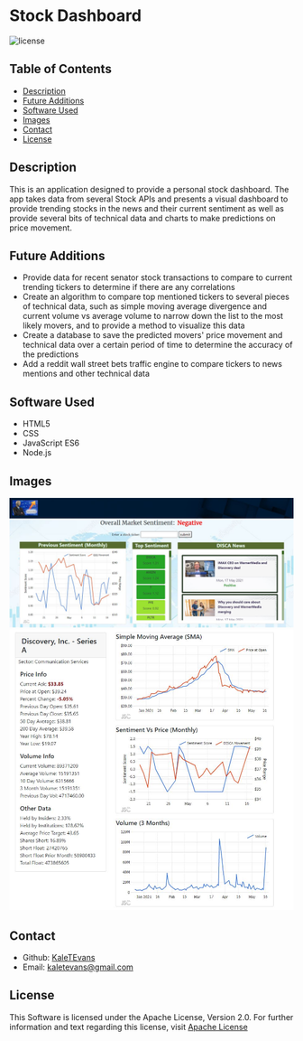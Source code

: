 # Stock Dashboard

![license](https://img.shields.io/badge/license-Apache-green)

## Table of Contents
* [Description](#description)
* [Future Additions](#future-additions)
* [Software Used](#software-used)
* [Images](#images)
* [Contact](#contact)
* [License](#license)

## Description
This is an application designed to provide a personal stock dashboard. The app takes data from several Stock APIs and presents a 
visual dashboard to provide trending stocks in the news and their current sentiment as well as provide several bits of technical
data and charts to make predictions on price movement.

## Future Additions
* Provide data for recent senator stock transactions to compare to current trending tickers to determine if there are any correlations
* Create an algorithm to compare top mentioned tickers to several pieces of technical data, such as simple moving average divergence and
    current volume vs average volume to narrow down the list to the most likely movers, and to provide a method to visualize this data
* Create a database to save the predicted movers' price movement and technical data over a certain period of time to determine the accuracy 
    of the predictions
* Add a reddit wall street bets traffic engine to compare tickers to news mentions and other technical data

## Software Used
* HTML5
* CSS
* JavaScript ES6
* Node.js

## Images
![](./images/main.jpg)<br />
![](./images/secondary.jpg)<br />

## Contact
* Github: [KaleTEvans](github.com/KaleTEvans)
* Email: kaletevans@gmail.com

## License 
  This Software is licensed under the Apache License, Version 2.0. For further information and text regarding this license, visit [Apache License](http://www.apache.org/licenses/LICENSE-2.0)